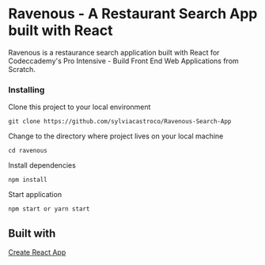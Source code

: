 # Ravenous - A Restaurant Search App built with React

Ravenous is a restaurance search application built with React for Codeccademy's Pro Intensive - Build Front End Web Applications from Scratch.

### Installing

Clone this project to your local environment

`git clone https://github.com/sylviacastroco/Ravenous-Search-App`

Change to the directory where project lives on your local machine

`cd ravenous`

Install dependencies

`npm install`

Start application

`npm start or yarn start`

## Built with

[Create React App](https://github.com/facebook/create-react-app)
